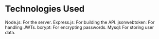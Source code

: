 # Technologies Used
Node.js: For the server.
Express.js: For building the API.
jsonwebtoken: For handling JWTs.
bcrypt: For encrypting passwords.
Mysql: For storing user data.
